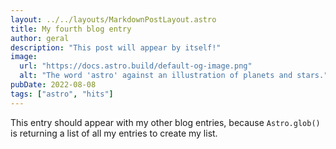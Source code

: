 ```yaml
---
layout: ../../layouts/MarkdownPostLayout.astro
title: My fourth blog entry
author: geral
description: "This post will appear by itself!"
image:
  url: "https://docs.astro.build/default-og-image.png"
  alt: "The word 'astro' against an illustration of planets and stars."
pubDate: 2022-08-08
tags: ["astro", "hits"]
---
```

This entry should appear with my other blog entries, because `Astro.glob()` is returning a list of all my entries to create my list.